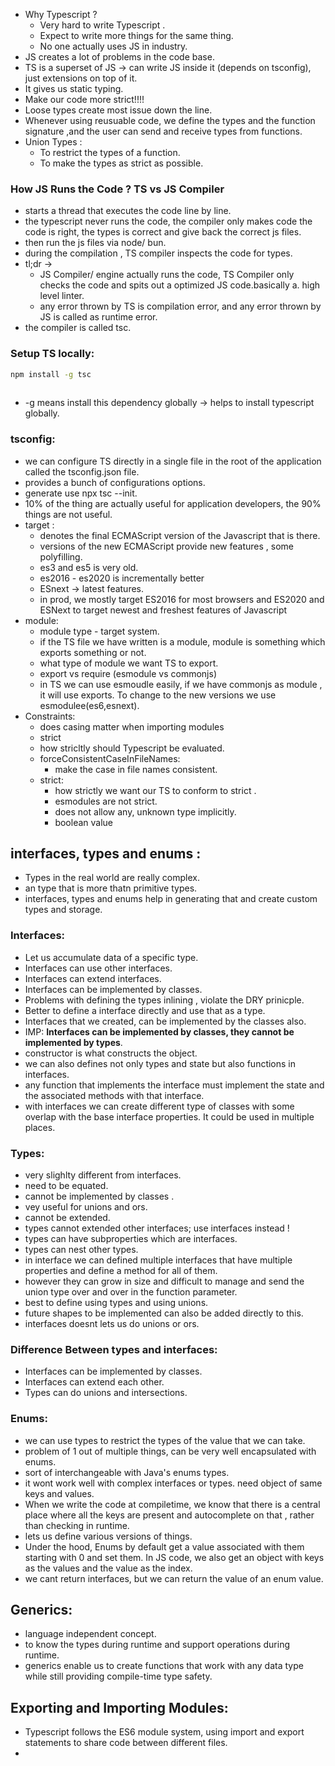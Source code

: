 - Why Typescript ?
	- Very hard to write Typescript .
	- Expect to write more things for the same thing.
	- No one actually uses JS in industry.
- JS creates a lot of problems in the code base.
- TS is a superset of JS  -> can write JS inside it (depends on tsconfig), just extensions on top of it.
- It gives us static typing.
- Make our code more strict!!!!
- Loose types create most issue down the line.
- Whenever using reusuable code, we define the types and the function signature ,and the user can send and receive types from functions.
-  Union Types :
	- To restrict the types of a function.
	- To make the types as strict as possible.
### How JS Runs the Code ? TS vs JS Compiler
- starts a thread that executes the code line by line.
- the typescript never runs the code, the compiler only makes code the code is right, the types is correct and give back the correct js files.
- then run the js files via node/ bun.
- during the compilation , TS compiler inspects the code for types. 
- tl;dr -> 
	- JS Compiler/ engine actually runs the code, TS Compiler only checks the code and spits out a optimized JS code.basically a. high level linter.
	- any error thrown by TS is compilation error, and any error thrown by JS is called as runtime error.
- the compiler is called tsc.
### Setup TS locally:
```bash
npm install -g tsc 
 
```
- -g means install this dependency globally -> helps to install typescript globally.
### tsconfig:
- we can configure TS directly in a single file in the root of the application called the tsconfig.json file.
- provides a bunch of configurations options.
- generate use npx tsc --init.
- 10% of the thing are actually useful for application developers, the 90% things are not useful. 
- target :
	- denotes the final ECMAScript version of the Javascript that is there.
	- versions of the new ECMAScript provide new features , some polyfilling. 
	- es3 and es5 is very old. 
	- es2016 - es2020 is incrementally better 
	- ESnext -> latest features.
	- in prod, we mostly target ES2016 for most browsers and ES2020 and ESNext to target newest and freshest features of Javascript
- module:
	- module type - target system.
	- if the TS file we have written is a module, module is something which exports something or not.
	- what type of module we want TS to export.
	- export vs require (esmodule vs commonjs)
	- in TS we can use esmoudle easily, if we have commonjs as module , it will use exports. To change to the new versions we use esmodulee(es6,esnext).
- Constraints:
	- does casing matter when importing modules 
	- strict 
	- how stricltly should Typescript be evaluated.
	- forceConsistentCaseInFileNames: 
		- make the case in file names consistent.
	- strict:
		- how strictly we want our TS to conform to strict .
		- esmodules are not strict.
		- does not allow any, unknown type implicitly.
		- boolean value

## interfaces, types and enums :
- Types in the real world are really complex.
- an type that is more thatn primitive types.
- interfaces, types and enums help in generating that and create custom types and storage.
### Interfaces:
- Let us accumulate data of a specific type.
- Interfaces can use other interfaces.
- Interfaces can extend interfaces.
- Interfaces can be implemented by classes.
- Problems with defining the types inlining , violate the DRY prinicple.
- Better to define a interface  directly and use that as a type.
- Interfaces that we created, can be implemented by the classes also.
- IMP: **Interfaces can be implemented by classes, they cannot be implemented by types**.
- constructor is what constructs the object.
- we can also defines not only types and state but also functions in interfaces.
- any function that implements the interface must implement the state and the associated methods with that interface.
- with interfaces we can create different type of classes with some overlap with the base interface properties. It could be used in multiple places.
### Types:
- very slighlty different from interfaces.
- need to be equated.
- cannot be implemented by classes .
- vey useful for unions and ors.
- cannot be extended.
- types cannot extended other interfaces; use interfaces instead !
- types can have subproperties which are interfaces.
- types can nest other types.
- in interface we can defined multiple interfaces that have multiple properties and define a method for all of them.
- however they can grow in size and difficult to manage and send the union type over and over in the function parameter.
- best to define using types and using unions.
- future shapes to be implemented can also be added directly to this.
- interfaces doesnt lets us do unions or ors.

### Difference Between types and interfaces:
- Interfaces can be implemented by classes.
- Interfaces can extend each other.
- Types can do unions and intersections.


### Enums:
- we can use types to restrict the types of the value that we can take.
- problem of 1 out of multiple things, can be very well encapsulated with enums.
- sort of interchangeable with Java's enums types.
- it wont work well with complex interfaces or types. need object of same keys and values.
- When we write the code at compiletime, we know that there is a central place where all the keys are present and autocomplete on that , rather than checking in runtime.
- lets us define various versions of things.
- Under the hood, Enums by default get a value associated with them starting with 0 and set them. In JS code, we also get an object with keys as the values and the value as the index.
- we cant return interfaces, but we can return the value of an enum value.

## Generics:
- language independent concept.
- to know the types during runtime and support operations during runtime.
- generics enable us to create functions that work with any data type while still providing compile-time type safety.
## Exporting and Importing Modules:
- Typescript follows the ES6 module system, using import and export statements to share code between different files.
- 
